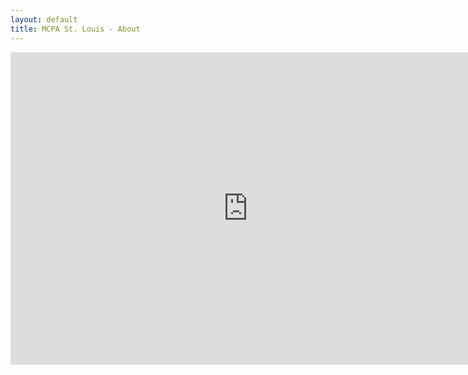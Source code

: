 ```yaml
---
layout: default
title: MCPA St. Louis - About
---
```

<!--Main Container-->
<iframe src="https://docs.google.com/forms/d/e/1FAIpQLSefr0_P-_Ff96EfHjsjxaH37XQ5SA-A3lA92sUrRbqQ0RsV3Q/viewform?embedded=true" width="760" height="500" frameborder="0" marginheight="0" marginwidth="0">Loading...</iframe>
